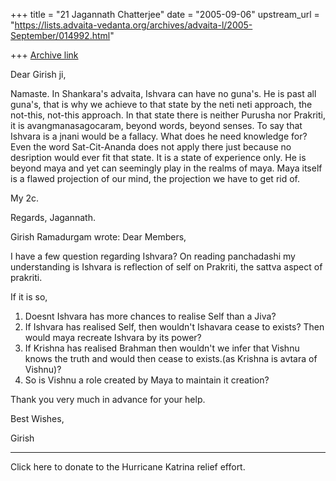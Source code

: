 +++
title = "21 Jagannath Chatterjee"
date = "2005-09-06"
upstream_url = "https://lists.advaita-vedanta.org/archives/advaita-l/2005-September/014992.html"

+++
[Archive link](https://lists.advaita-vedanta.org/archives/advaita-l/2005-September/014992.html)

Dear Girish ji,

Namaste. In Shankara's advaita, Ishvara can have no guna's. He is past all guna's, that is why we achieve to that state by the neti neti approach, the not-this, not-this approach. In that state there is neither Purusha nor Prakriti, it is avangmanasagocaram, beyond words, beyond senses. To say that Ishvara is a jnani would be a fallacy. What does he need knowledge for? Even the word Sat-Cit-Ananda does not apply there just because no desription would ever fit that state. It is a state of experience only. He is beyond maya and yet can seemingly play in the realms of maya. Maya itself is a flawed projection of our mind, the projection we have to get rid of.

My 2c.

Regards,
Jagannath.

Girish Ramadurgam <rsgirish at gmail.com> wrote:
Dear Members,

I have a few question regarding Ishvara? On reading panchadashi my
understanding is Ishvara is reflection of self on Prakriti, the sattva
aspect of prakriti.

If it is so,

1) Doesnt Ishvara has more chances to realise Self than a Jiva?
2) If Ishvara has realised Self, then wouldn't Ishavara cease to
exists? Then would maya recreate Ishvara by its power?
3) If Krishna has realised Brahman then wouldn't we infer that Vishnu
knows the truth and would then cease to exists.(as Krishna is avtara
of Vishnu)?
4) So is Vishnu a role created by Maya to maintain it creation?

Thank you very much in advance for your help.

Best Wishes,

Girish


---------------------------------
 Click here to donate to the Hurricane Katrina relief effort.

